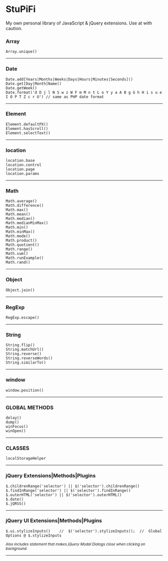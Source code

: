 # StuPiFi
My own personal library of JavaScript &amp; jQuery extensions. Use at with caution.

### Array 
	Array.unique()
---
### Date
	Date.add[Years|Months|Weeks|Days|Hours|Minutes|Seconds]()
	Date.get[Day|Month]Name()
	Date.getWeek()
	Date.format('d D j l N S w z W F m M n t L o Y y a A B g G h H i s u e I O P T Z c r U') // same as PHP date format
---
### Element
	Element.defaultPX()
	Element.hasScroll()
	Element.selectText()
---
### location
	location.base
	location.control
	location.page
	location.params
---
### Math
	Math.average()
	Math.difference()
	Math.max()
	Math.mean()
	Math.median()
	Math.medianMinMax()
	Math.min()
	Math.minMax()
	Math.mode()
	Math.product()
	Math.quotient()
	Math.range()
	Math.sum()
	Math.runExample()
	Math.rand()
---
### Object
	Object.join()
---
### RegExp
	RegExp.escape()
---
### String
	String.flip()
	String.matchUrl()
	String.reverse()
	String.reverseWords()
	String.similarTo()
---
### window
	window.position()
---
### GLOBAL METHODS
	delay()
	dump()
	winFocus()
	winOpen()
---
### CLASSES
	localStorageHelper
---
### jQuery Extensions|Methods|Plugins
	$.childrenRange('selector') || $('selector').childrenRange()
	$.findInRange('selector') || $('selector').findInRange()
	$.outerHTML('selector') || $('selector').outerHTML()
	$.date()
	$.jQRSS()
---
### jQuery UI Extensions|Methods|Plugins
	$.ui.stylizeInputs()	//	$('selector').stylizeInputs();	//	Global Options @ $.stylizeInputs
	
<sub>*Also includes statement that makes jQuery Modal Dialogs close when clicking on background.*</sub>

---

